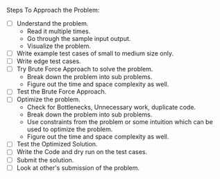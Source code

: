 Steps To Approach the Problem:

- [ ] Understand the problem.
  - Read it multiple times.
  - Go through the sample input output.
  - Visualize the problem.
- [ ] Write example test cases of small to medium size only.
- [ ] Write edge test cases.
- [ ] Try Brute Force Approach to solve the problem.
  - Break down the problem into sub problems.
  - Figure out the time and space complexity as well.
- [ ] Test the Brute Force Approach.
- [ ] Optimize the problem. 
  - Check for Bottlenecks, Unnecessary work, duplicate code.
  - Break down the problem into sub problems.
  - Use constraints from the problem or some intuition which can be used to optimize the problem.
  - Figure out the time and space complexity as well.
- [ ] Test the Optimized Solution.
- [ ] Write the Code and dry run on the test cases.
- [ ] Submit the solution.
- [ ] Look at other's submission of the problem.